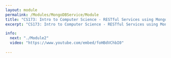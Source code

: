 ```yaml
---
layout: module
permalink: /Modules/MongoDBService/Module
title: "CS173: Intro to Computer Science - RESTful Services using MongoDB"
excerpt: "CS173: Intro to Computer Science - RESTful Services using MongoDB"

info:
  next: "./Module2"
  video: "https://www.youtube.com/embed/foHBdVChbI0"
  
---
```

